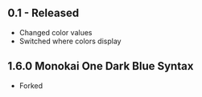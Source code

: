 ## 0.1 - Released
- Changed color values
- Switched where colors display

## 1.6.0 Monokai One Dark Blue Syntax
- Forked
